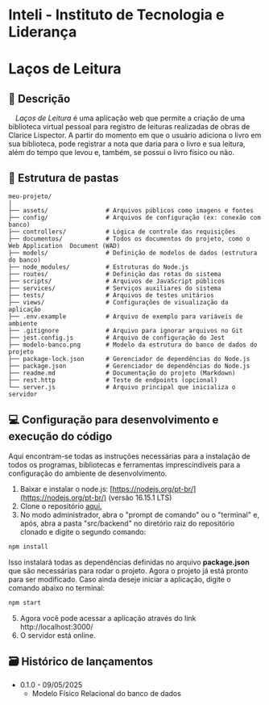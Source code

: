 # Inteli - Instituto de Tecnologia e Liderança 

# Laços de Leitura

## 📝 Descrição

&emsp;*Laços de Leitura* é uma aplicação web que permite a criação de uma biblioteca virtual pessoal para registro de leituras realizadas de obras de Clarice Lispector. A partir do momento em que o usuário adiciona o livro em sua biblioteca, pode registrar a nota que daria para o livro e sua leitura, além do tempo que levou e, também, se possui o livro físico ou não.

## 📁 Estrutura de pastas

```
meu-projeto/
│
├── assets/                # Arquivos públicos como imagens e fontes
├── config/                # Arquivos de configuração (ex: conexão com banco)
├── controllers/           # Lógica de controle das requisições
├── documentos/            # Todos os documentos do projeto, como o Web Application  Document (WAD)
├── models/                # Definição de modelos de dados (estrutura do banco)
├── node_modules/          # Estruturas do Node.js
├── routes/                # Definição das rotas do sistema
├── scripts/               # Arquivos de JavaScript públicos
├── services/              # Serviços auxiliares do sistema
├── tests/                 # Arquivos de testes unitários
├── views/                 # Configurações de visualização da aplicação
├── .env.example           # Arquivo de exemplo para variáveis de ambiente
├── .gitignore             # Arquivo para ignorar arquivos no Git
├── jest.config.js         # Arquivo de configuração do Jest
├── modelo-banco.png       # Modelo da estrutura do banco de dados do projeto
├── package-lock.json      # Gerenciador de dependências do Node.js
├── package.json           # Gerenciador de dependências do Node.js
├── readme.md              # Documentação do projeto (Markdown)
├── rest.http              # Teste de endpoints (opcional)
└── server.js              # Arquivo principal que inicializa o servidor
```

## 💻 Configuração para desenvolvimento e execução do código

Aqui encontram-se todas as instruções necessárias para a instalação de todos os programas, bibliotecas e ferramentas imprescindíveis para a configuração do ambiente de desenvolvimento.

1. Baixar e instalar o node.js: [https://nodejs.org/pt-br/](https://nodejs.org/pt-br/) (versão 16.15.1 LTS)
2. Clone o repositório [aqui.](link)
3. No modo administrador, abra o "prompt de comando" ou o "terminal" e, após, abra a pasta "src/backend" no diretório raiz do repositório clonado e digite o segundo comando:

```sh
npm install
```

Isso instalará todas as dependências definidas no arquivo <b>package.json</b> que são necessárias para rodar o projeto. Agora o projeto já está pronto para ser modificado. Caso ainda deseje iniciar a aplicação, digite o comando abaixo no terminal:

```sh
npm start
```
5. Agora você pode acessar a aplicação através do link http://localhost:3000/
6. O servidor está online.

## 🗃 Histórico de lançamentos

* 0.1.0 - 09/05/2025
    * Modelo Físico Relacional do banco de dados
